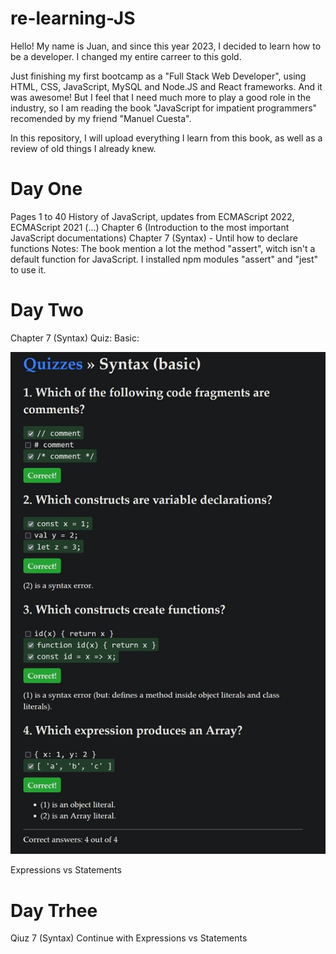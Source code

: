 # re-learning-JS

Hello!
My name is Juan, and since this year 2023, I decided to learn how to be a developer. I changed my entire carreer to this gold.

Just finishing my first bootcamp as a "Full Stack Web Developer", using HTML, CSS, JavaScript, MySQL and Node.JS and React frameworks.
And it was awesome! But I feel that I need much more to play a good role in the industry, so I am reading the book "JavaScript for impatient programmers" recomended by my friend "Manuel Cuesta".

In this repository, I will upload everything I learn from this book, as well as a review of old things I already knew.

# Day One

Pages 1 to 40
History of JavaScript, updates from ECMAScript 2022, ECMAScript 2021 (...)
Chapter 6 (Introduction to the most important JavaScript documentations)
Chapter 7 (Syntax) - Until how to declare functions
Notes:
The book mention a lot the method "assert", witch isn't a default function for JavaScript. I installed npm modules "assert" and "jest" to use it.

# Day Two

Chapter 7 (Syntax)
Quiz: Basic:

![Alt text](<Quiz - Basic-1.jpg>)

Expressions vs Statements

# Day Trhee

Qiuz 7 (Syntax)
Continue with Expressions vs Statements
